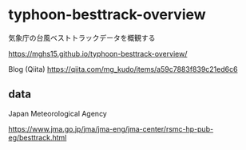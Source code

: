 # typhoon-besttrack-overview
気象庁の台風ベストトラックデータを概観する

https://mghs15.github.io/typhoon-besttrack-overview/

Blog (Qiita) https://qiita.com/mg_kudo/items/a59c7883f839c21ed6c6

## data
Japan Meteorological Agency

https://www.jma.go.jp/jma/jma-eng/jma-center/rsmc-hp-pub-eg/besttrack.html

